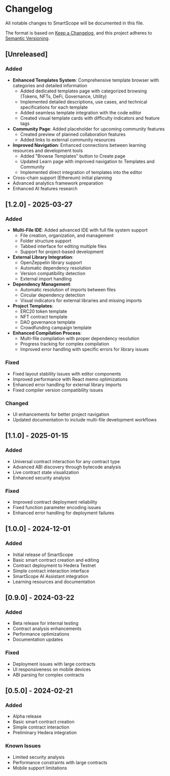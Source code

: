 # Changelog

All notable changes to SmartScope will be documented in this file.

The format is based on [Keep a Changelog](https://keepachangelog.com/en/1.0.0/),
and this project adheres to [Semantic Versioning](https://semver.org/spec/v2.0.0.html).

## [Unreleased]

### Added
- **Enhanced Templates System**: Comprehensive template browser with categories and detailed information
  - Added dedicated templates page with categorized browsing (Tokens, NFTs, DeFi, Governance, Utility)
  - Implemented detailed descriptions, use cases, and technical specifications for each template
  - Added seamless template integration with the code editor
  - Created visual template cards with difficulty indicators and feature tags
- **Community Page**: Added placeholder for upcoming community features
  - Created preview of planned collaboration features
  - Added links to external community resources
- **Improved Navigation**: Enhanced connections between learning resources and development tools
  - Added "Browse Templates" button to Create page
  - Updated Learn page with improved navigation to Templates and Community
  - Implemented direct integration of templates into the editor
- Cross-chain support (Ethereum) initial planning
- Advanced analytics framework preparation
- Enhanced AI features research

## [1.2.0] - 2025-03-27

### Added

- **Multi-File IDE**: Added advanced IDE with full file system support
  - File creation, organization, and management
  - Folder structure support
  - Tabbed interface for editing multiple files
  - Support for project-based development
- **External Library Integration**:
  - OpenZeppelin library support
  - Automatic dependency resolution
  - Version compatibility detection
  - External import handling
- **Dependency Management**:
  - Automatic resolution of imports between files
  - Circular dependency detection
  - Visual indicators for external libraries and missing imports
- **Project Templates**:
  - ERC20 token template
  - NFT contract template
  - DAO governance template
  - Crowdfunding campaign template
- **Enhanced Compilation Process**:
  - Multi-file compilation with proper dependency resolution
  - Progress tracking for complex compilation
  - Improved error handling with specific errors for library issues

### Fixed

- Fixed layout stability issues with editor components
- Improved performance with React memo optimizations
- Enhanced error handling for external library imports
- Fixed compiler version compatibility issues

### Changed

- UI enhancements for better project navigation
- Updated documentation to include multi-file development workflows

## [1.1.0] - 2025-01-15

### Added

- Universal contract interaction for any contract type
- Advanced ABI discovery through bytecode analysis
- Live contract state visualization
- Enhanced security analysis

### Fixed

- Improved contract deployment reliability
- Fixed function parameter encoding issues
- Enhanced error handling for deployment failures

## [1.0.0] - 2024-12-01

### Added

- Initial release of SmartScope
- Basic smart contract creation and editing
- Contract deployment to Hedera Testnet
- Simple contract interaction interface
- SmartScope AI Assistant integration
- Learning resources and documentation

## [0.9.0] - 2024-03-22

### Added
- Beta release for internal testing
- Contract analysis enhancements
- Performance optimizations
- Documentation updates

### Fixed
- Deployment issues with large contracts
- UI responsiveness on mobile devices
- ABI parsing for complex contracts

## [0.5.0] - 2024-02-21

### Added
- Alpha release
- Basic smart contract creation
- Simple contract interaction
- Preliminary Hedera integration

### Known Issues
- Limited security analysis
- Performance constraints with large contracts
- Mobile support limitations 